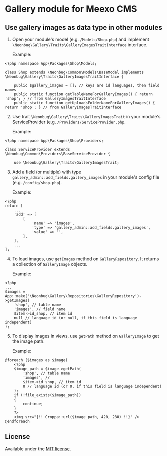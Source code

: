 # Gallery module for Meexo CMS

## Use gallery images as data type in other modules

1. Open your module's model (e.g. `/Models/Shop.php`) and implement `\Neonbug\Gallery\Traits\GalleryImagesTraitInterface` interface.

    Example:
```
<?php namespace App\Packages\Shop\Models;

class Shop extends \Neonbug\Common\Models\BaseModel implements \Neonbug\Gallery\Traits\GalleryImagesTraitInterface {
	
	public $gallery_images = []; // keys are id languages, then field names
	public static function getTableNameForGalleryImages() { return 'shop'; } // from GalleryImagesTraitInterface
	public static function getUploadsFolderNameForGalleryImages() { return 'shop'; } // from GalleryImagesTraitInterface
```

2. Use trait `\Neonbug\Gallery\Traits\GalleryImagesTrait` in your module's ServiceProvider (e.g. `/Providers/ServiceProvider.php`.
    
    Example:
```
<?php namespace App\Packages\Shop\Providers;

class ServiceProvider extends \Neonbug\Common\Providers\BaseServiceProvider {
	
	use \Neonbug\Gallery\Traits\GalleryImagesTrait;
```

3. Add a field (or multiple) with type `gallery_admin::add_fields.gallery_images` in your module's config file (e.g. `/config/shop.php`).
    
    Example:
```
<?php
return [
    ...
    'add' => [
        [
            'name' => 'images', 
            'type' => 'gallery_admin::add_fields.gallery_images', 
            'value' => '', 
        ], 
    ], 
    ...
];
```

4. To load images, use `getImages` method on `GalleryRepository`. It returns a collection of `GalleryImage` objects.
    
    Example:
```
<?php
...
$images = App::make('\Neonbug\Gallery\Repositories\GalleryRepository')->getImages(
	'shop', // table name
	'images', // field name
	$item->id_shop, // item id
	null // language id (or null, if this field is language independent)
);
```

5. To display images in views, use `getPath` method on `GalleryImage` to get the image path.
    
    Example:
```
@foreach ($images as $image)
    <?php
	$image_path = $image->getPath(
        'shop', // table name
        'images', // 
        $item->id_shop, // item id
        0 // language id (or 0, if this field is language independent)
    );
	if (!file_exists($image_path))
	{
		continue;
	}
    ?>
    <img src="{!! Croppa::url($image_path, 420, 280) !!}" />
@endforeach
```

## License
Available under the [MIT license](LICENSE).
